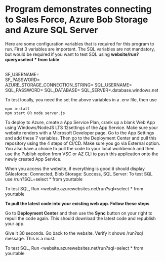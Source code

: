 # Program demonstrates connecting to Sales Force, Azure Bob Storage and Azure SQL Server


Here are some configuration variables that is required for this program to run. First 3 variables are important. The SQL variables are not mandatory, but would be required if you want to test SQL using **website/run?query=select * from table**
    
<BR>
SF_USERNAME=<Sales Force User ID><BR>
SF_PASSWORD=<Sales Force password><BR>
AZURE_STORAGE_CONNECTION_STRING=<KEY FROM YOUR BLOB STORAGE>
SQL_USERNAME=<your username>
SQL_PASSWORD=<your password>
SQL_DATABASE=<your db>
SQL_SERVER=<your server name>.database.windows.net
    

To test locally, you need the set the above variables in a .env file, then use
    
    npm install
    npm start OR node server.js

To deploy to Azure, create a App Service Plan, crank up a blank Web App using Windows/NodeJS LTS 12settings of the App Service.
Make sure your website renders with a Microsoft Developer page.
Go to the App Settings and add these 7 variables. Then go to the Deployment Center and pull this repository using the 4 steps of CI/CD. Make sure you go via External option. You also have a choice to pull the code to your local workbench and then use the Publish option from VSC or AZ CLI to push this application onto the newly created App Service.

When you access the website, if everything is good it should display
SAlesforce: Connected, Blob Storage: Success, SQL Server: To test SQL use /run?SQL=select * from yourtable

To test SQL, Run <website.azurewebsites.net/run?sql=select * from yourtable

**To pull the latest code into your existing web app. Follow these steps** 

Go to **Deployment Center** and then use the **Sync** button on your right to repull the code again.
    This should download the latest code and republish your app.

Give it 30 seconds. Go back to the website. Verify it shows /run?sql message. This is a must.

To test SQL, Run <website.azurewebsites.net/run?sql=select * from yourtable



